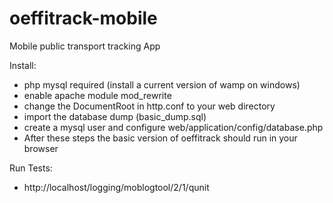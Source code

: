 # oeffitrack-mobile
Mobile public transport tracking App

Install:
- php mysql required (install a current version of wamp on windows)
- enable apache module mod_rewrite
- change the DocumentRoot in http.conf to your web directory
- import the database dump (basic_dump.sql)
- create a mysql user and configure web/application/config/database.php
- After these steps the basic version of oeffitrack should run in your browser

Run Tests:
-  http://localhost/logging/moblogtool/2/1/qunit
